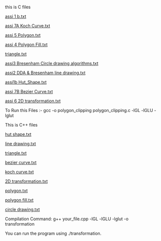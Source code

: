 this is C files

[assi 1 b.txt](https://github.com/user-attachments/files/20029560/assi.1.b.txt)

[assi 7A Koch Curve.txt](https://github.com/user-attachments/files/20029242/assi.7A.Koch.Curve.txt)


[assi 5  Polygon.txt](https://github.com/user-attachments/files/20029249/assi.5.Polygon.txt)

[assi 4  Polygon Fill.txt](https://github.com/user-attachments/files/20029248/assi.4.Polygon.Fill.txt)

[triangle.txt](https://github.com/user-attachments/files/20029247/triangle.txt)

[assi3   Bresenham Circle drawing algorithms.txt](https://github.com/user-attachments/files/20029246/assi3.Bresenham.Circle.drawing.algorithms.txt)

[assi2 DDA & Bresenham line drawing.txt](https://github.com/user-attachments/files/20029245/assi2.DDA.Bresenham.line.drawing.txt)

[assi1b Hut_Shape.txt](https://github.com/user-attachments/files/20029244/assi1b.Hut_Shape.txt)

[assi 7B Bezier Curve.txt](https://github.com/user-attachments/files/20029243/assi.7B.Bezier.Curve.txt)

[assi 6 2D transformation.txt](https://github.com/user-attachments/files/20029240/assi.6.2D.transformation.txt)

To Run this Files :-
gcc -o polygon_clipping polygon_clipping.c -lGL -lGLU -lglut

This is C++ files  


[hut shape.txt](https://github.com/user-attachments/files/20029581/hut.shape.txt)

[line drawing.txt](https://github.com/user-attachments/files/20029582/line.drawing.txt)

[triangle.txt](https://github.com/user-attachments/files/20029590/triangle.txt)

[bezier curve.txt](https://github.com/user-attachments/files/20029589/bezier.curve.txt)

[koch curve.txt](https://github.com/user-attachments/files/20029588/koch.curve.txt)

[2D transformation.txt](https://github.com/user-attachments/files/20029586/2D.transformation.txt)

[polygon.txt](https://github.com/user-attachments/files/20029585/polygon.txt)

[polygon fill.txt](https://github.com/user-attachments/files/20029584/polygon.fill.txt)

[circle drawing.txt](https://github.com/user-attachments/files/20029583/circle.drawing.txt)



Compilation Command:
g++ your_file.cpp -lGL -lGLU -lglut -o transformation

 You can run the program using 
 ./transformation.
